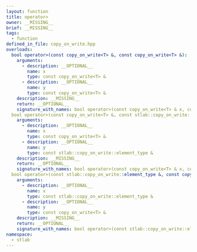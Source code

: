 ```yaml
---
layout: function
title: operator>
owner: __MISSING__
brief: __MISSING__
tags:
  - function
defined_in_file: copy_on_write.hpp
overloads:
  bool operator>(const copy_on_write<T> &, const copy_on_write<T> &):
    arguments:
      - description: __OPTIONAL__
        name: x
        type: const copy_on_write<T> &
      - description: __OPTIONAL__
        name: y
        type: const copy_on_write<T> &
    description: __MISSING__
    return: __OPTIONAL__
    signature_with_names: bool operator>(const copy_on_write<T> & x, const copy_on_write<T> & y)
  bool operator>(const copy_on_write<T> &, const stlab::copy_on_write::element_type &):
    arguments:
      - description: __OPTIONAL__
        name: x
        type: const copy_on_write<T> &
      - description: __OPTIONAL__
        name: y
        type: const stlab::copy_on_write::element_type &
    description: __MISSING__
    return: __OPTIONAL__
    signature_with_names: bool operator>(const copy_on_write<T> & x, const stlab::copy_on_write::element_type & y)
  bool operator>(const stlab::copy_on_write::element_type &, const copy_on_write<T> &):
    arguments:
      - description: __OPTIONAL__
        name: x
        type: const stlab::copy_on_write::element_type &
      - description: __OPTIONAL__
        name: y
        type: const copy_on_write<T> &
    description: __MISSING__
    return: __OPTIONAL__
    signature_with_names: bool operator>(const stlab::copy_on_write::element_type & x, const copy_on_write<T> & y)
namespace:
  - stlab
---
```

